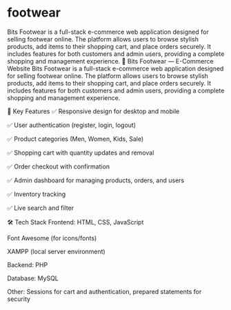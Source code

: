 # footwear
Bits Footwear is a full-stack e-commerce web application designed for selling footwear online. The platform allows users to browse stylish products, add items to their shopping cart, and place orders securely. It includes features for both customers and admin users, providing a complete shopping and management experience.
🛒 Bits Footwear — E-Commerce Website
Bits Footwear is a full-stack e-commerce web application designed for selling footwear online. The platform allows users to browse stylish products, add items to their shopping cart, and place orders securely. It includes features for both customers and admin users, providing a complete shopping and management experience.

🌟 Key Features
✅ Responsive design for desktop and mobile

✅ User authentication (register, login, logout)

✅ Product categories (Men, Women, Kids, Sale)

✅ Shopping cart with quantity updates and removal

✅ Order checkout with confirmation

✅ Admin dashboard for managing products, orders, and users

✅ Inventory tracking

✅ Live search and filter

🛠 Tech Stack
Frontend: HTML, CSS, JavaScript

Font Awesome (for icons/fonts)

XAMPP (local server environment)

Backend: PHP

Database: MySQL

Other: Sessions for cart and authentication, prepared statements for security
